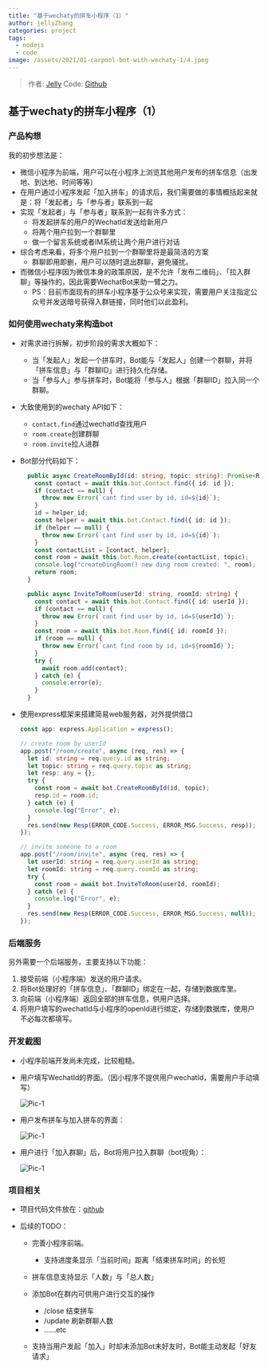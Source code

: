 ```yaml
---
title: "基于wechaty的拼车小程序（1）"
author: jellyZhang
categories: project
tags:
  - nodejs
  - code
image: /assets/2021/01-carpool-bot-with-wechaty-1/4.jpeg
---
```


> 作者: [Jelly](https://github.com/jellyZhang) 
> Code: [Github](https://github.com/JellyZhang/rw-helper-back) 



## 基于wechaty的拼车小程序（1）

### 产品构想

我的初步想法是：

- 微信小程序为前端，用户可以在小程序上浏览其他用户发布的拼车信息（出发地、到达地、时间等等）
- 在用户通过小程序发起「加入拼车」的请求后，我们需要做的事情概括起来就是：将「发起者」与「参与者」联系到一起
- 实现「发起者」与「参与者」联系到一起有许多方式：
  - 将发起拼车的用户的WechatId发送给新用户
  - 将两个用户拉到一个群聊里
  - 做一个留言系统或者IM系统让两个用户进行对话
- 综合考虑来看，将多个用户拉到一个群聊里将是最简洁的方案
  - 群聊即用即删，用户可以随时退出群聊，避免骚扰。
- 而微信小程序因为微信本身的政策原因，是不允许「发布二维码」、「拉入群聊」等操作的，因此需要WechatBot来助一臂之力。
  - PS：目前市面现有的拼车小程序基于公众号来实现，需要用户关注指定公众号并发送暗号获得入群链接，同时他们以此盈利。

### 如何使用wechaty来构造bot

- 对需求进行拆解，初步阶段的需求大概如下：

  - 当「发起人」发起一个拼车时，Bot能与「发起人」创建一个群聊，并将「拼车信息」与「群聊ID」进行持久化存储。
  - 当「参与人」参与拼车时，Bot能将「参与人」根据「群聊ID」拉入同一个群聊。

- 大致使用到的wechaty API如下：

  - `contact.find`通过wechatId查找用户
  - `room.create`创建群聊
  - `room.invite`拉人进群

- Bot部分代码如下：

  ```typescript
    public async CreateRoomById(id: string, topic: string): Promise<Room> {
      const contact = await this.bot.Contact.find({ id: id });
      if (contact == null) {
        throw new Error(`cant find user by id, id=${id}`);
      }
      id = helper_id;
      const helper = await this.bot.Contact.find({ id: id });
      if (helper == null) {
        throw new Error(`cant find user by id, id=${id}`);
      }
      const contactList = [contact, helper];
      const room = await this.bot.Room.create(contactList, topic);
      console.log("createDingRoom() new ding room created: ", room);
      return room;
    }
  
    public async InviteToRoom(userId: string, roomId: string) {
      const contact = await this.bot.Contact.find({ id: userId });
      if (contact == null) {
        throw new Error(`cant find user by id, id=${userId}`);
      }
      const room = await this.bot.Room.find({ id: roomId });
      if (room == null) {
        throw new Error(`cant find room by id, id=${roomId}`);
      }
      try {
        await room.add(contact);
      } catch (e) {
        console.error(e);
      }
    }
  ```

- 使用express框架来搭建简易web服务器，对外提供借口

  ```typescript
  const app: express.Application = express();
  
  // create room by userId
  app.post("/room/create", async (req, res) => {
    let id: string = req.query.id as string;
    let topic: string = req.query.topic as string;
    let resp: any = {};
    try {
      const room = await bot.CreateRoomById(id, topic);
      resp.id = room.id;
    } catch (e) {
      console.log("Error", e);
    }
    res.send(new Resp(ERROR_CODE.Success, ERROR_MSG.Success, resp));
  });
  
  // invite someone to a room
  app.post("/room/invite", async (req, res) => {
    let userId: string = req.query.userId as string;
    let roomId: string = req.query.roomId as string;
    try {
      const room = await bot.InviteToRoom(userId, roomId);
    } catch (e) {
      console.log("Error", e);
    }
    res.send(new Resp(ERROR_CODE.Success, ERROR_MSG.Success, null));
  });
  ```

  

### 后端服务

另外需要一个后端服务，主要支持以下功能：

1. 接受前端（小程序端）发送的用户请求。
2. 将Bot处理好的「拼车信息」、「群聊ID」绑定在一起，存储到数据库里。
3. 向前端（小程序端）返回全部的拼车信息，供用户选择。
4. 将用户填写的wechatId与小程序的openId进行绑定，存储到数据库，使用户不必每次都填写。



### 开发截图

- 小程序前端开发尚未完成，比较粗糙。

- 用户填写WechatId的界面。（因小程序不提供用户wechatId，需要用户手动填写）

  ![Pic-1](/assets/2021/01-carpool-bot-with-wechaty-1/2.jpg)

- 用户发布拼车与加入拼车的界面：

  ![Pic-1](/assets/2021/01-carpool-bot-with-wechaty-1/1.jpg)

- 用户进行「加入群聊」后，Bot将用户拉入群聊（bot视角）：

  ![Pic-1](/assets/2021/01-carpool-bot-with-wechaty-1/3.jpg)





### 项目相关

- 项目代码文件放在：[github](https://github.com/JellyZhang/rw-helper-back/tree/master/wechat-bot)

- 后续的TODO：

  - 完善小程序前端。

    - 支持进度条显示「当前时间」距离「结束拼车时间」的长短

  - 拼车信息支持显示「人数」与「总人数」

  - 添加Bot在群内可供用户进行交互的操作

    - /close  结束拼车
    - /update  刷新群聊人数
    - ……etc

  - 支持当用户发起「加入」时却未添加Bot未好友时，Bot能主动发起「好友请求」

    

